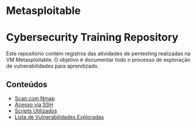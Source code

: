 

# Metasploitable


# Cybersecurity Training Repository

Este repositório contém registros das atividades de pentesting realizadas na VM Metasploitable. O objetivo é documentar todo o processo de exploração de vulnerabilidades para aprendizado.

## Conteúdos
- [Scan com Nmap](Metasploitable/nmap_scan_results.md)
- [Acesso via SSH](Metasploitable/ssh_access.md)
- [Scripts Utilizados](scripts/)
- [Lista de Vulnerabilidades Exploradas](vulnerabilities.md)

